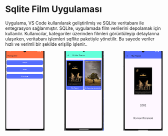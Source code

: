 <h1>Sqlite Film Uygulaması</h1>
<p>Uygulama, VS Code kullanılarak geliştirilmiş ve SQLite veritabanı ile entegrasyon sağlanmıştır. SQLite, uygulamada film verilerini depolamak için kullanılır. Kullanıcılar, kategoriler üzerinden filmleri görüntüleyip detaylarına ulaşırken, veritabanı işlemleri sqflite paketiyle yönetilir. Bu sayede veriler hızlı ve verimli bir şekilde erişilip işlenir..</p>

<div style="display: flex; justify-content: space-between;">
    <img src="assets/images/readme1.png" alt="image 1" style="width: 25%; height: auto;">
    <img src="assets/images/readme2.png" alt="image 2" style="width: 25%; height: auto;">
    <img src="assets/images/readme3.png" alt="image 3" style="width: 25%; height: auto;">
</div>

